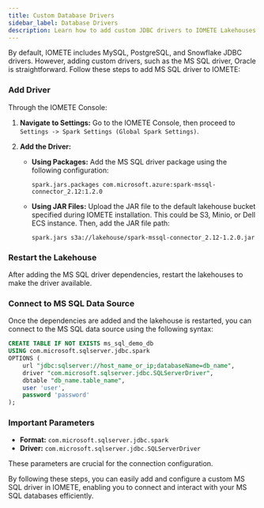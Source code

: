 ```yaml
---
title: Custom Database Drivers
sidebar_label: Database Drivers
description: Learn how to add custom JDBC drivers to IOMETE Lakehouses.
---
```


By default, IOMETE includes MySQL, PostgreSQL, and Snowflake JDBC drivers. However, adding custom drivers, such as the MS SQL driver, Oracle is straightforward. Follow these steps to add MS SQL driver to IOMETE:

### Add Driver

Through the IOMETE Console:  
1. **Navigate to Settings:**
   Go to the IOMETE Console, then proceed to `Settings -> Spark Settings (Global Spark Settings)`.

2. **Add the Driver:**
   - **Using Packages:**
     Add the MS SQL driver package using the following configuration:
     ```
     spark.jars.packages com.microsoft.azure:spark-mssql-connector_2.12:1.2.0
     ```
   - **Using JAR Files:**
     Upload the JAR file to the default lakehouse bucket specified during IOMETE installation. This could be S3, Minio, or Dell ECS instance. Then, add the JAR file path:
     ```
     spark.jars s3a://lakehouse/spark-mssql-connector_2.12-1.2.0.jar
     ```

### Restart the Lakehouse

After adding the MS SQL driver dependencies, restart the lakehouses to make the driver available.

### Connect to MS SQL Data Source

Once the dependencies are added and the lakehouse is restarted, you can connect to the MS SQL data source using the following syntax:

```sql
CREATE TABLE IF NOT EXISTS ms_sql_demo_db
USING com.microsoft.sqlserver.jdbc.spark
OPTIONS (
    url "jdbc:sqlserver://host_name_or_ip;databaseName=db_name",
    driver "com.microsoft.sqlserver.jdbc.SQLServerDriver",
    dbtable "db_name.table_name",
    user 'user',
    password 'password'
);
```

### Important Parameters

- **Format:** `com.microsoft.sqlserver.jdbc.spark`
- **Driver:** `com.microsoft.sqlserver.jdbc.SQLServerDriver`

These parameters are crucial for the connection configuration.

By following these steps, you can easily add and configure a custom MS SQL driver in IOMETE, enabling you to connect and interact with your MS SQL databases efficiently.
